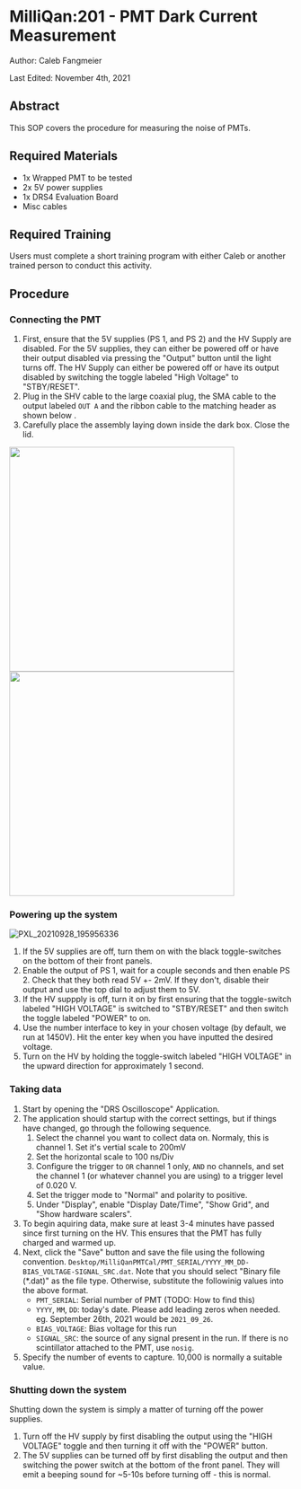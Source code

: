# MilliQan:201 - PMT Dark Current Measurement

Author: Caleb Fangmeier

Last Edited: November 4th, 2021

## Abstract

This SOP covers the procedure for measuring the noise of PMTs.

## Required Materials

  - 1x Wrapped PMT to be tested
  - 2x 5V power supplies
  - 1x DRS4 Evaluation Board
  - Misc cables


## Required Training

Users must complete a short training program with either Caleb or another trained person to conduct this activity.

## Procedure

### Connecting the PMT


  1. First, ensure that the 5V supplies (PS 1, and PS 2) and the HV Supply are disabled. For the 5V supplies, they can either be powered off or have their output disabled via pressing the "Output" button until the light turns off. The HV Supply can either be powered off or have its output disabled by switching the toggle labeled "High Voltage" to "STBY/RESET".
  2. Plug in the SHV cable to the large coaxial plug, the SMA cable to the output labeled `OUT A` and the ribbon cable to the matching header as shown below ![]().
  3. Carefully place the assembly laying down inside the dark box. Close the lid.

<img src="https://user-images.githubusercontent.com/2569566/135171865-2d14126b-da74-4f03-a60b-f868b611ea69.png" width="400px">
<img src="https://user-images.githubusercontent.com/2569566/135174236-4a968931-3ac7-469f-9e49-7e0b33d49a7e.jpg" width="400px">


### Powering up the system
![PXL_20210928_195956336](https://user-images.githubusercontent.com/2569566/135174308-ae85a26f-3327-4b2a-a24e-4e6dc872343e.jpg)

  1. If the 5V supplies are off, turn them on with the black toggle-switches on the bottom of their front panels.
  2. Enable the output of PS 1, wait for a couple seconds and then enable PS 2. Check that they both read 5V +- 2mV. If they don't, disable their output and use the top dial to adjust them to 5V.
  3. If the HV suppply is off, turn it on by first ensuring that the toggle-switch labeled "HIGH VOLTAGE" is switched to "STBY/RESET" and then switch the toggle labeled "POWER" to on.
  4. Use the number interface to key in your chosen voltage (by default, we run at 1450V). Hit the enter key when you have inputted the desired voltage.
  5. Turn on the HV by holding the toggle-switch labeled "HIGH VOLTAGE" in the upward direction for approximately 1 second. 


### Taking data

  1. Start by opening the "DRS Oscilloscope" Application.
  2. The application should startup with the correct settings, but if things have changed, go through the following sequence.
     1. Select the channel you want to collect data on. Normaly, this is channel 1. Set it's vertial scale to 200mV
     2. Set the horizontal scale to 100 ns/Div
     3.  Configure the trigger to `OR` channel 1 only, `AND` no channels, and set the channel 1 (or whatever channel you are using) to a trigger level of 0.020 V.
     4.  Set the trigger mode to "Normal" and polarity to positive.
     5.  Under "Display", enable "Display Date/Time", "Show Grid", and "Show hardware scalers".
  3. To begin aquiring data, make sure at least 3-4 minutes have passed since first turning on the HV. This ensures that the PMT has fully charged and warmed up.
  4. Next, click the "Save" button and save the file using the following convention. `Desktop/MilliQanPMTCal/PMT_SERIAL/YYYY_MM_DD-BIAS_VOLTAGE-SIGNAL_SRC.dat`. Note that you should select "Binary file (\*.dat)" as the file type. Otherwise, substitute the followinig values into the above format.
     - `PMT_SERIAL`: Serial number of PMT (TODO: How to find this)
     - `YYYY`, `MM`, `DD`: today's date. Please add leading zeros when needed. eg. September 26th, 2021 would be `2021_09_26`.
     - `BIAS_VOLTAGE`: Bias voltage for this run
     - `SIGNAL_SRC`: the source of any signal present in the run. If there is no scintillator attached to the PMT, use `nosig`.
  5. Specify the number of events to capture. 10,000 is normally a suitable value.


### Shutting down the system

Shutting down the system is simply a matter of turning off the power supplies.

  1. Turn off the HV supply by first disabling the output using the "HIGH VOLTAGE" toggle and then turning it off with the "POWER" button.
  2. The 5V supplies can be turned off by first disabling the output and then switching the power switch at the bottom of the front panel. They will emit a beeping sound for ~5-10s before turning off - this is normal.
